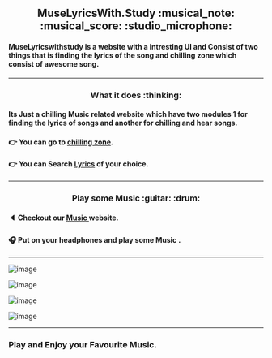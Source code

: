<h2 align="center"> MuseLyricsWith.Study :musical_note: :musical_score:  :studio_microphone: </h2>


####  MuseLyricswithstudy is a website with a intresting UI and Consist of two things that is finding the lyrics of the song and chilling zone which consist of awesome song. ####

<hr>

<h3 align ="center">What it does :thinking:</h3>

#### Its Just a chilling Music related website which have two modules 1 for finding the lyrics of songs and another for chilling and hear songs.


#### :point_right:  You can go to <a href="https://muselyricswith.study/music-player/index.html" target="_blank"> chilling zone</a>.

#### :point_right:  You can Search  <a href="https://muselyricswithstudy.herokuapp.com/lyrics-search/index.html" target="_blank">Lyrics</a> of your choice.

<hr>


<h3 align ="center"> Play some Music :guitar: :drum: </h3>

#### :speaker: Checkout our <a href="https://muselyricswith.study/" target="_blank">Music </a> website.

#### :headphones: **Put on your headphones and play some Music  .**

<hr>

![image](https://user-images.githubusercontent.com/75021117/154845527-7bc62712-7951-40bb-89bd-a71617ec3fff.png)

![image](https://user-images.githubusercontent.com/75021117/154845531-1d5519ed-4b0c-4a48-bfa0-8b863301eac0.png)

![image](https://user-images.githubusercontent.com/75021117/154845535-deb8fcb9-55c6-49fa-8e16-db096b07969d.png)

![image](https://user-images.githubusercontent.com/75021117/154845540-fbdf084a-4a03-43d9-a864-6bf9c9c9566e.png)


<hr>

### Play and Enjoy your Favourite Music.





